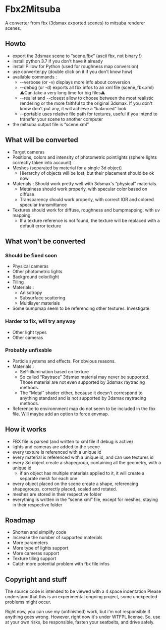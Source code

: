 # Fbx2Mitsuba

A converter from fbx (3dsmax exported scenes) to mitsuba renderer scenes.

## Howto

- export the 3dsmax scene to “scene.fbx” (ascii fbx, not binary !)
- install python 3.7 if you don't have it already
- install Pillow for Python (used for roughness map conversion)
- use converter.py (double click on it if you don't know how)
- available commands :
	- --verbose (or -v) displays more info about conversion
	- --debug (or -d) exports all fbx infos to an xml file (scene_fbx.xml) ⚠️Can take a very long time for big files⚠️
 	- --realist and --closest allow to choose between the most realistic rendering or the more faithful to the original 3dsmax. If you don't know don't put any, it will achieve a “balanced” look
	- --portable uses relative file path for textures, useful if you intend to transfer your scene to another computer
- the mitsuba output file is “scene.xml”

## What will be converted

- Target cameras
- Positions, colors and intensity of photometric pointlights (sphere lights correctly taken into account)
- Meshes (separated by material for a single 3d object)
	- Hierarchy of objects will be lost, but their placement should be ok now
- Materials : Should work pretty well with 3dsmax's “physical” materials.
	- Metalness should work properly, with specular color based on diffuse
	- Transparency should work properly, with correct IOR and colored specular transmittance
- Textures should work for diffuse, roughness and bumpmapping, with uv mapping.
	- If a texture reference is not found, the texture will be replaced with a default error texture

## What won't be converted

### Should be fixed soon

- Physical cameras
- Other photometric lights
- Background color/light
- Tiling
- Materials :
	- Anisotropy
	- Subsurface scattering
	- Multilayer materials
- Some bumpmap seem to be referencing other textures. Investigate.

### Harder to fix, will try anyway

- Other light types
- Other cameras

### Probably unfixable

- Particle systems and effects. For obvious reasons.
- Materials :
	- Self-illumination based on texture
	- So called “Raytrace” 3dsmax material may never be supported. Those material are not even supported by 3dsmax raytracing methods.
	- The “Metal” shader either, because it doesn't correspond to anything standard and is not supported by 3dsmax raytracing methods.
- Reference to environnment map do not seem to be included in the fbx file. Will maybe add an option to force envmap.


## How it works

- FBX file is parsed (and written to xml file if debug is active)
- lights and cameras are added to the scene
- every texture is referenced with a unique id
- every material is referenced with a unique id, and can use textures id
- every 3d object create a shapegroup, containing all the geometry, with a unique id
	- if an object has multiple materials applied to it, it will create a separate mesh for each one
- every object placed on the scene create a shape, referencing shapegroups, correctly placed, scaled and rotated.
- meshes are stored in their respective folder
- everything is written in the “scene.xml” file, except for meshes, staying in their respective folder

## Roadmap

- Shorten and simplify code
- Increase the number of supported materials
- More parameters
- More type of lights support
- More cameras support
- Texture tiling support
- Catch more potential problem with fbx file infos

## Copyright and stuff

The source code is intended to be viewed with a 4 space indentation
Please understand that this is an experimental ongoing project, some unexpected problems might occur.

Right now, you can use my (unfinished) work, but i'm not responsible if anything goes wrong.
However, right now it's under WTFPL license.
So, use at your own risks, be responsible, fasten your seatbelts, and drive safely.
